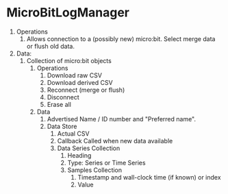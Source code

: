 
# MicroBitLogManager

1. Operations
   1. Allows connection to a (possibly new) micro:bit. Select merge data or flush old data.
2. Data: 
   1. Collection of micro:bit objects
      1. Operations
         1. Download raw CSV
         2. Download derived CSV
         3. Reconnect (merge or flush)
         4. Disconnect
         5. Erase all
      2. Data 
         1. Advertised Name / ID number and "Preferred name". 
         2. Data Store
            1. Actual CSV 
            2. Callback
                Called when new data available
            4. Data Series Collection
               1. Heading
               2. Type:  Series or Time Series
               3. Samples Collection
                  1. Timestamp and wall-clock time (if known) or index 
                  2. Value
